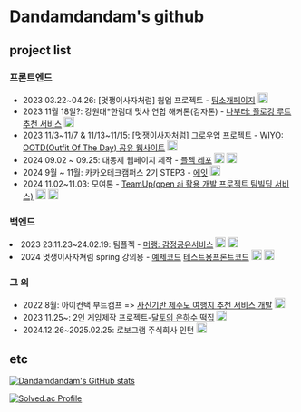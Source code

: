 <div>
  <h1>Dandamdandam's github</h1>

  <h2>project list</h2>
  <h3>프론트엔드</h3>
  <ul>
    <li>
      2023 03.22~04.26: [멋쟁이사자처럼] 웜업 프로젝트 - <a href="https://github.com/likelion11-kangwon/PikachuCodingWarmUp">팀소개페이지</a>
      <img src="https://img.shields.io/badge/react-61DAFB?style=for-the-badge&logo=react&logoColor=white" height=18 />
    </li>
    <li>
      2023 11월 18일?: 강원대*한림대 멋사 연합 해커톤(감자톤) - <a href="https://github.com/realKamja/GuguCon_front">나부터: 플로깅 루트 추천 서비스</a>
      <img src="https://img.shields.io/badge/react-61DAFB?style=for-the-badge&logo=react&logoColor=white" height=18 />
    </li>
    <li>
        2023 11/3~11/7 & 11/13~11/15: [멋쟁이사자처럼] 그로우업 프로젝트 - <a href="https://github.com/likelion11-kangwon/OOTD"> WIYO: OOTD(Outfit Of The Day) 공유 웹사이트</a>
        <img src="https://img.shields.io/badge/react-61DAFB?style=for-the-badge&logo=react&logoColor=white" height=18 />
    </li>
    <li>
      2024 09.02 ~ 09.25: 대동제 웹페이지 제작 - <a href="https://github.com/flareseek/KNU-festival24">플젝 레포</a>
      <img src="https://img.shields.io/badge/react-61DAFB?style=for-the-badge&logo=react&logoColor=white" height=18 />
      <img src="https://img.shields.io/badge/firebase-DD2C00?style=for-the-badge&logo=firebase&logoColor=white" height=18 />
    </li>
    <li>
      2024 9월 ~ 11월: 카카오테크캠퍼스 2기 STEP3 - <a href="https://github.com/kakao-tech-campus-2nd-step3/Team2_FE">에잇</a>
      <img src="https://img.shields.io/badge/react-61DAFB?style=for-the-badge&logo=react&logoColor=white" height=18 />
    </li>
    <li>
      2024 11.02~11.03: 모여톤 - <a href="https://github.com/moyeothon/momento_front">TeamUp(open ai 활용 개발 프로젝트 팀빌딩 서비스)</a>
      <img src="https://img.shields.io/badge/react-61DAFB?style=for-the-badge&logo=react&logoColor=white" height=18 />
      <img src="https://img.shields.io/badge/openai-412991?style=for-the-badge&logo=openai&logoColor=white" height=18 />
    </li>
  </ul>
  <h3>백엔드</h3>
    <li>
      2023 23.11.23~24.02.19: 팀플젝 - <a href="https://www.notion.so/7f43076bdddb44f8864b82e96e3b0080?pvs=4">머랭: 감정공유서비스</a>
      <img src="https://img.shields.io/badge/mysql-4479A1?style=for-the-badge&logo=mysql&logoColor=white" height=18 />
      <img src="https://img.shields.io/badge/spring-6DB33F?style=for-the-badge&logo=spring&logoColor=white" height=18 />
    </li>
    <li>
      2024 멋쟁이사자쳐럼 spring 강의용 - <a href="https://github.com/dandamdandam/learn_spring">예제코드</a> <a href="https://github.com/dandamdandam/learn_nextJs">테스트용프론트코드</a>
      <img src="https://img.shields.io/badge/spring-6DB33F?style=for-the-badge&logo=spring&logoColor=white" height=18 />
      <img src="https://img.shields.io/badge/nextjs-000000?style=for-the-badge&logo=next.js&logoColor=white" height=18 />
    </li>
  <h3>그 외</h3>
  <ul>
    <li>
      2022 8월: 아이컨택 부트캠프 => <a href="https://github.com/dandamdandam/Jejudo_tf">사진기반 제주도 여행지 추천 서비스 개발</a>
      <img src="https://img.shields.io/badge/tensorflow-FF6F00?style=for-the-badge&logo=tensorflow&logoColor=white" height=18 />
    </li>
    <li>
      2023 11.25~:  2인 게임제작 프로젝트-<a href="https://docs.google.com/document/d/1eMX7MtJn9WX8G7CqNtjfXTaOvqTiFDhYyDzBSd3WPbo/edit?usp=drive_link">달토의 은하수 떡집</a>
      <img src="https://img.shields.io/badge/unity-grey?style=for-the-badge&logo=unity&logoColor=white" height=18 />
    </li>
    <li>
      2024.12.26~2025.02.25: 로보그램 주식회사 인턴
      <img src="https://img.shields.io/badge/laravel-FF2D20?style=for-the-badge&logo=laravel&logoColor=white" height=18 />
    </li>
  </ul>

  <h2>etc</h2>
  
    
  [![Dandamdandam's GitHub stats](https://github-readme-stats.vercel.app/api?username=dandamdandam&show_icons=true&theme=tokyonight)](https://github.com/anuraghazra/github-readme-stats)
  </div>
  <div>
    
  [![Solved.ac Profile](http://mazassumnida.wtf/api/v2/generate_badge?boj=glue0440)](https://solved.ac/glue0440/)
  </div>
</div>

